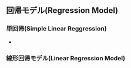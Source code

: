 ## 回帰モデル(Regression Model)
### 単回帰(Simple Linear Reggression)
* 

### 線形回帰モデル(Linear Regression Model)
